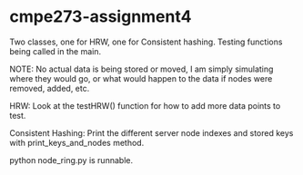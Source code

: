 # cmpe273-assignment4

Two classes, one for HRW, one for Consistent hashing. Testing functions being called in the main.

NOTE: No actual data is being stored or moved, I am simply simulating where they would go, or what would happen to the data if nodes were removed, added, etc. 

HRW:
Look at the testHRW() function for how to add more data points to test.

Consistent Hashing:
Print the different server node indexes and stored keys with print_keys_and_nodes method.

python node_ring.py is runnable.
